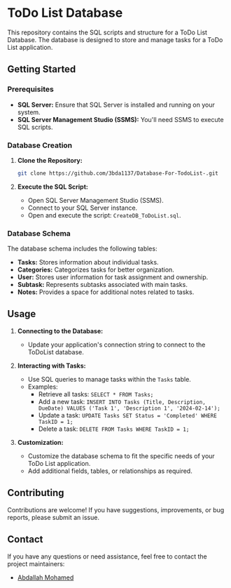 # ToDo List Database

This repository contains the SQL scripts and structure for a ToDo List Database. The database is designed to store and manage tasks for a ToDo List application.

## Getting Started

### Prerequisites

- **SQL Server:** Ensure that SQL Server is installed and running on your system.
- **SQL Server Management Studio (SSMS):** You'll need SSMS to execute SQL scripts.

### Database Creation

1. **Clone the Repository:**

    ```bash
    git clone https://github.com/3bda1137/Database-For-TodoList-.git
    ```
    
2. **Execute the SQL Script:**

    - Open SQL Server Management Studio (SSMS).
    - Connect to your SQL Server instance.
    - Open and execute the script: `CreateDB_ToDoList.sql`.

### Database Schema

The database schema includes the following tables:

- **Tasks:** Stores information about individual tasks.
- **Categories:** Categorizes tasks for better organization.
- **User:** Stores user information for task assignment and ownership.
- **Subtask:** Represents subtasks associated with main tasks.
- **Notes:** Provides a space for additional notes related to tasks.

## Usage

1. **Connecting to the Database:**

    - Update your application's connection string to connect to the ToDoList database.

2. **Interacting with Tasks:**

    - Use SQL queries to manage tasks within the `Tasks` table.
    - Examples:
        - Retrieve all tasks: `SELECT * FROM Tasks;`
        - Add a new task: `INSERT INTO Tasks (Title, Description, DueDate) VALUES ('Task 1', 'Description 1', '2024-02-14');`
        - Update a task: `UPDATE Tasks SET Status = 'Completed' WHERE TaskID = 1;`
        - Delete a task: `DELETE FROM Tasks WHERE TaskID = 1;`

3. **Customization:**

    - Customize the database schema to fit the specific needs of your ToDo List application.
    - Add additional fields, tables, or relationships as required.

## Contributing

Contributions are welcome! If you have suggestions, improvements, or bug reports, please submit an issue.


## Contact

If you have any questions or need assistance, feel free to contact the project maintainers:

- [Abdallah Mohamed](mailto:abdallahmahfouz111@gmail.com)
